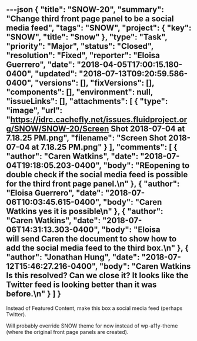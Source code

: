 ---json
{
  "title": "SNOW-20",
  "summary": "Change third front page panel to be a social media feed",
  "tags": "SNOW",
  "project": {
    "key": "SNOW",
    "title": "Snow"
  },
  "type": "Task",
  "priority": "Major",
  "status": "Closed",
  "resolution": "Fixed",
  "reporter": "Eloisa Guerrero",
  "date": "2018-04-05T17:00:15.180-0400",
  "updated": "2018-07-13T09:20:59.586-0400",
  "versions": [],
  "fixVersions": [],
  "components": [],
  "environment": null,
  "issueLinks": [],
  "attachments": [
    {
      "type": "image",
      "url": "https://idrc.cachefly.net/issues.fluidproject.org/SNOW/SNOW-20/Screen Shot 2018-07-04 at 7.18.25 PM.png",
      "filename": "Screen Shot 2018-07-04 at 7.18.25 PM.png"
    }
  ],
  "comments": [
    {
      "author": "Caren Watkins",
      "date": "2018-07-04T19:18:05.203-0400",
      "body": "REopening to double check if the social media feed is possible for the third front page panel.\n"
    },
    {
      "author": "Eloisa Guerrero",
      "date": "2018-07-06T10:03:45.615-0400",
      "body": "Caren Watkins yes it is possible\n"
    },
    {
      "author": "Caren Watkins",
      "date": "2018-07-06T14:31:13.303-0400",
      "body": "Eloisa will send Caren the document to show how to add the social media feed to the third box.\n"
    },
    {
      "author": "Jonathan Hung",
      "date": "2018-07-12T15:46:27.216-0400",
      "body": "Caren Watkins Is this resolved? Can we close it? It looks like the Twitter feed is looking better than it was before.\n"
    }
  ]
}
---
Instead of Featured Content, make this box a social media feed (perhaps Twitter).

Will probably override SNOW theme for now instead of wp-a11y-theme (where the original front page panels are created).

        